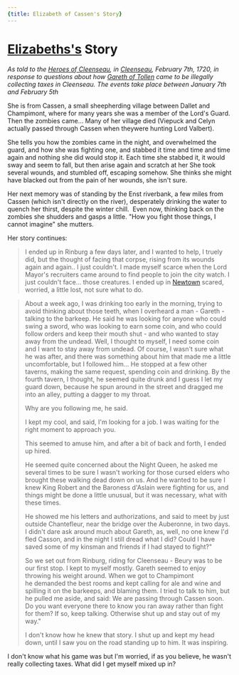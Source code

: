 ```yaml
---
{title: Elizabeth of Cassen's Story}
---
```

# [Elizabeths's](<../../../people/sembarans/elizabeth-of-cassen.md>) Story
_As told to the [Heroes of Cleenseau](<../../../people/pcs/cleenseau/heroes-of-cleenseau.md>), in [Cleenseau](<../../../gazetteer/greater-sembara/sembara/barony-of-aveil/cleenseau-region/cleenseau/cleenseau.md>), February 7th, 1720, in response to questions about how [Gareth of Tollen](<../../../people/sembarans/gareth-of-tollen.md>) came to be illegally collecting taxes in Cleenseau. The events take place between January 7th and February 5th_

She is from Cassen, a small sheepherding village between Dallet and Champimont, where for many years she was a member of the Lord's Guard. Then the zombies came... Many of her village died (Viepuck and Celyn actually passed through Cassen when theywere hunting Lord Valbert). 

She tells you how the zombies came in the night, and overwhelmed the guard, and how she was fighting one, and stabbed it time and time and time again and nothing she did would stop it. Each time she stabbed it, it would sway and seem to fall, but then arise again and scratch at her She took several wounds, and stumbled off, escaping somehow. She thinks she might have blacked out from the pain of her wounds, she isn't sure. 

Her next memory was of standing by the Enst riverbank, a few miles from Cassen (which isn't directly on the river), desperately drinking the water to quench her thirst, despite the winter chill.  Even now, thinking back on the zombies she shudders and gasps a little. "How you fight those things, I cannot imagine" she mutters.

Her story continues:

> I ended up in Rinburg a few days later, and I wanted to help, I truely did, but the thought of facing that corpse, rising from its wounds again and again.. I just couldn't. I made myself scarce when the Lord Mayor's recruiters came around to find people to join the city watch. I just couldn't face... those creatures. I ended up in [Newtown](<../../../gazetteer/greater-sembara/sembara/barony-of-aveil/rinburg.md#wards>) scared, worried, a little lost, not sure what to do.
 
> About a week ago, I was drinking too early in the morning, trying to avoid thinking about those teeth, when I overheard a man - Gareth - talking to the barkeep. He said he was looking for anyone who could swing a sword, who was looking to earn some coin, and who could follow orders and keep their mouth shut - and who wanted to stay away from the undead. Well, I thought to myself, I need some coin and I want to stay away from undead. Of course, I wasn't sure what he was after, and there was something about him that made me a little uncomfortable, but I followed him... He stopped at a few other taverns, making the same request, spending coin and drinking. By the fourth tavern, I thought, he seemed quite drunk and I guess I let my guard down, because he spun around in the street and dragged me into an alley, putting a dagger to my throat.
> 
> Why are you following me, he said.
> 
> I kept my cool, and said, I'm looking for a job. I was waiting for the right moment to approach you.
> 
> This seemed to amuse him, and after a bit of back and forth, I ended up hired.
> 
  >He seemed quite concerned about the Night Queen, he asked me several times to be sure I wasn't working for those cursed elders who brought these walking dead down on us. And he wanted to be sure I knew King Robert and the Baroness d'Aslain were fighting for us, and things might be done a little unusual, but it was necessary, what with these times.
  >
 >He showed me his letters and authorizations, and said to meet by just outside Chantefleur, near the bridge over the Auberonne, in two days. I didn't dare ask around much about Gareth, as, well, no one knew I'd fled Casson, and in the night I still dread what I did? Could I have saved some of my kinsman and friends if I had stayed to fight?"
>
>So we set out from Rinburg, riding for Cleenseau - Beury was to be our first stop. I kept to myself mostly. Gareth seemed to enjoy throwing his weight around. When we got to Champimont he demanded the best rooms and kept calling for ale and wine and spilling it on the barkeeps, and blaming them. I tried to talk to him, but he pulled me aside, and said: We are passing through Cassen soon. Do you want everyone there to know you ran away rather than fight for them? If so, keep talking. Otherwise shut up and stay out of my way."
>
>I don't know how he knew that story. I shut up and kept my head down, until I saw you on the road standing up to him. It was inspiring. 
>
 I don't know what his game was but I'm worried, if as you believe, he wasn't really collecting taxes. What did I get myself mixed up in?